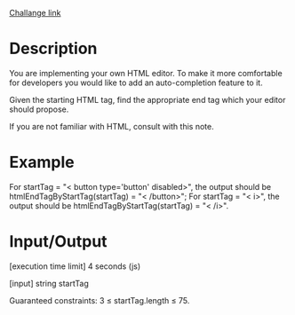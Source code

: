 [Challange link](https://codefights.com/arcade/code-arcade/book-market/MX94DWTrwQw2gLrTi)
# Description
You are implementing your own HTML editor. To make it more comfortable for developers you would like to add an auto-completion feature to it.

Given the starting HTML tag, find the appropriate end tag which your editor should propose.

If you are not familiar with HTML, consult with this note.

# Example

For startTag = "< button type='button' disabled>", the output should be
htmlEndTagByStartTag(startTag) = "< /button>";
For startTag = "< i>", the output should be
htmlEndTagByStartTag(startTag) = "< /i>".
# Input/Output

[execution time limit] 4 seconds (js)

[input] string startTag

Guaranteed constraints:
3 ≤ startTag.length ≤ 75.